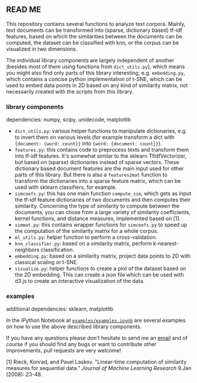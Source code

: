 ## READ ME

This repository contains several functions to analyze text corpora.
Mainly, text documents can be transformed into (sparse, dictionary based) tf-idf features, based on which the similarities between the documents can be computed, the dataset can be classified with knn, or the corpus can be visualized in two dimensions. 

The individual library components are largely independent of another (besides most of them using functions from `dict_utils.py`), which means you might also find only parts of this library interesting, e.g. `embedding.py`, which contains a concise python implementation of t-SNE, which can be used to embed data points in 2D based on any kind of similarity matrix, not necessarily created with the scripts from this library.

### library components

dependencies: numpy, scipy, unidecode, matplotlib

- `dict_utils.py`: various helper functions to manipulate dictionaries, e.g. to invert them on various levels (for example transform a dict with `{document: {word: count}}` into `{word: {document: count}}`).
- `features.py`: this contains code to preprocess texts and transform them into tf-idf features. It's somewhat similar to the sklearn TfidfVectorizer, but based on (sparse) dictionaries instead of sparse vectors. These dictionary based document features are the main input used for other parts of this library. But there is also a `features2mat` function to transform the dictionaries into a sparse feature matrix, which can be used with sklearn classifiers, for example.
- `simcoefs.py`: this has one main function `compute_sim`, which gets as input the tf-idf feature dictionaries of two documents and then computes their similarity. Concerning the type of similarity to compute between the documents, you can chose from a large variety of similarity coefficients, kernel functions, and distance measures, implemented based on [1].
- `simmat.py`: this contains wrapper functions for `simcoefs.py` to speed up the computation of the similarity matrix for a whole corpus.
- `ml_utils.py`: helper function to perform a cross-validation.
- `knn_classifier.py`: based on a similarity matrix, perform k-nearest-neighbors classification.
- `embedding.py`: based on a similarity matrix, project data points to 2D with classical scaling or t-SNE.
- `visualize.py`: helper functions to create a plot of the dataset based on the 2D embedding. This can create a json file which can be used with d3.js to create an interactive visualization of the data.

### examples

additional dependencies: sklearn, matplotlib

In the iPython Notebook at [`examples/examples.ipynb`](https://github.com/cod3licious/nlputils/blob/master/examples/examples.ipynb) are several examples on how to use the above described library components.

If you have any questions please don't hesitate to send me an [email](mailto:cod3licious@gmail.com) and of course if you should find any bugs or want to contribute other improvements, pull requests are very welcome!

[1] Rieck, Konrad, and Pavel Laskov. "Linear-time computation of similarity measures for sequential data." _Journal of Machine Learning Research_ 9.Jan (2008): 23-48.
